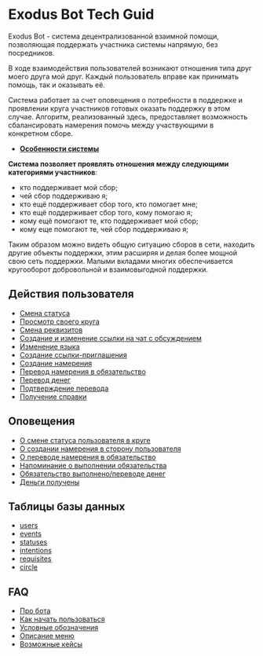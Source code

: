 # Exodus Bot Tech Guid

Exodus Bot - система децентрализованной взаимной помощи, позволяющая поддержать участника системы напрямую, без посредников.

В ходе взаимодействия пользователей возникают отношения типа друг моего друга мой друг.
Каждый пользователь вправе как принимать помощь, так и оказывать её.

Система работает за счет оповещения о потребности в поддержке и проявлении круга участников готовых оказать поддержку в этом случае.
Алгоритм, реализованный здесь, предоставляет возможность сбалансировать намерения помочь между участвующими в конкретном сборе.

- [__Особенности системы__](feature_of_system/feature_of_system.md )

__Система позволяет проявлять отношения между следующими категориями участников__:

- кто поддерживает мой сбор;
- чей сбор поддерживаю я;
- кто ещё поддерживает сбор того, кто помогает мне;
- кто ещё поддерживает сбор того, кому помогаю я;
- кому ещё помогают те, кто поддерживает мой сбор;
- кому еще помогают те, чей сбор поддерживаю я;

Таким образом можно видеть общую ситуацию сборов в сети, находить другие объекты поддержки, этим расширяя и делая более мощной свою сеть поддержки. Малыми вкладами многих обеспечивается кругооборот добровольной и взаимовыгодной поддержки.


## Действия пользователя

- [Смена статуса](actions/change_status.md)
- [Просмотр своего круга](actions/show_circle.md)
- [Смена реквизитов](actions/change_requisites.md)
- [Создание и изменение ссылки на чат с обсуждением](actions/change_chat_link.md)
- [Изменение языка](actions/change_language.md)
- [Создание ссылки-приглашения](actions/create_invite.md)
- [Создание намерения](actions/create_intent.md)
- [Перевод намерения в обязательство](actions/creation_of_obligation.md)
- [Перевод денег](actions/money_transfer.md)
- [Подтверждение перевода](actions/confirmation_of_transfer.md)
- [Получение справки](actions/faq.md)

## Оповещения

- [О смене статуса пользователя в круге](notifications/status_changed.md)
- [О создании намерения в сторону пользователя](notifications/intention_created.md)
- [О переводе намерения в обязательство](notifications/obligation_created.md)
- [Напоминание о выполнении обязательства](notifications/reminder_of_obligation.md)
- [Обязательство выполнено/переводе денег](notifications/money_transferred.md)
- [Деньги получены](notifications/money_received.md)

## Таблицы базы данных

- [users](tables/users.md)
- [events](tables/events.md)
- [statuses](tables/statuses.md)
- [intentions](tables/intentions.md)
- [requisites](tables/requisites.md)
- [circle](tables/circle.md)

## FAQ
- [Про бота](faq/about_bot.md)
- [Как начать пользоваться](faq/how_start.md)
- [Условные обозначения](faq/conventions.md)
- [Описание меню](faq/menu.md)
- [Возможные кейсы](faq/cases.md)